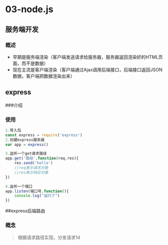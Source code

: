 # 03-node.js

## 服务端开发

### 概述

+ 早期是服务端渲染（客户端发送请求给服务器，服务器返回渲染好的HTML页面，而不是数据）
+ 现在主流是客户端渲染（客户端通过Ajax调用后端接口，后端接口返回JSON数据，客户端把数据渲染出来）



## express

###介绍



### 使用

```js
1.导入包
const express = require('express')
2.创建express服务器
var app = express()

3.监听一个get请求路径
app.get('路径',function(req,res){
    res.send('hello') 
    //req表示请求对象
    //res表示响应对象
})

4.监听一个端口
app.listen(端口号,function(){
    console.log("运行了")
})
```

##express后端路由

### 概念

> 根据请求路径实现，分发请求1d




